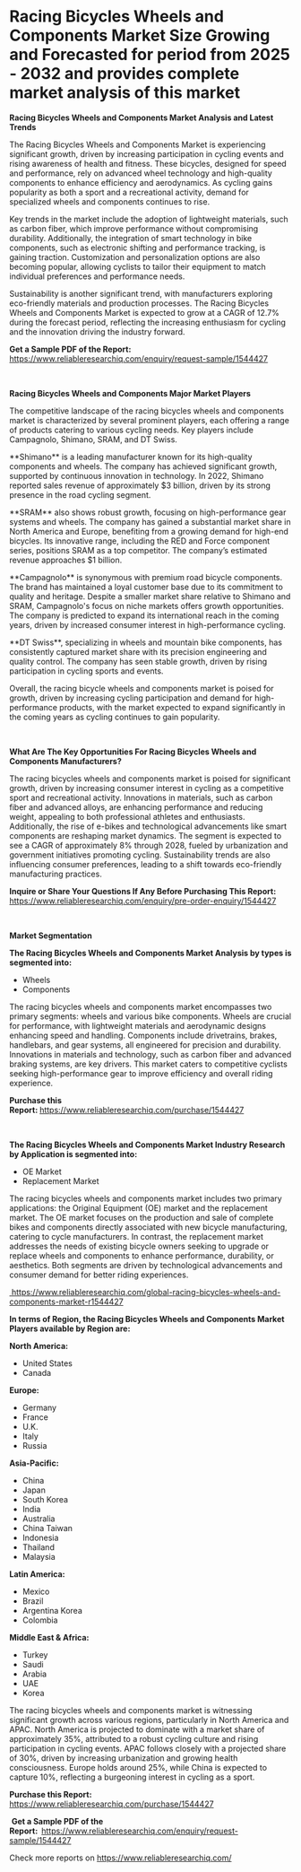 <p><h1>Racing Bicycles Wheels and Components Market Size Growing and Forecasted for period from 2025 - 2032 and provides complete market analysis of this market</h1></p><p><strong>Racing Bicycles Wheels and Components Market Analysis and Latest Trends</strong></p>
<p><p>The Racing Bicycles Wheels and Components Market is experiencing significant growth, driven by increasing participation in cycling events and rising awareness of health and fitness. These bicycles, designed for speed and performance, rely on advanced wheel technology and high-quality components to enhance efficiency and aerodynamics. As cycling gains popularity as both a sport and a recreational activity, demand for specialized wheels and components continues to rise.</p><p>Key trends in the market include the adoption of lightweight materials, such as carbon fiber, which improve performance without compromising durability. Additionally, the integration of smart technology in bike components, such as electronic shifting and performance tracking, is gaining traction. Customization and personalization options are also becoming popular, allowing cyclists to tailor their equipment to match individual preferences and performance needs.</p><p>Sustainability is another significant trend, with manufacturers exploring eco-friendly materials and production processes. The Racing Bicycles Wheels and Components Market is expected to grow at a CAGR of 12.7% during the forecast period, reflecting the increasing enthusiasm for cycling and the innovation driving the industry forward.</p></p>
<p><strong>Get a Sample PDF of the Report:&nbsp;</strong> <a href="https://www.reliableresearchiq.com/enquiry/request-sample/1544427?utm_campaign=2730&utm_medium=2&utm_source=Github&utm_content=ia&utm_term=11042025&utm_id=racing-bicycles-wheels-and-components">https://www.reliableresearchiq.com/enquiry/request-sample/1544427</a></p>
<p>&nbsp;</p>
<p><strong>Racing Bicycles Wheels and Components Major Market Players</strong></p>
<p><p>The competitive landscape of the racing bicycles wheels and components market is characterized by several prominent players, each offering a range of products catering to various cycling needs. Key players include Campagnolo, Shimano, SRAM, and DT Swiss.</p><p>**Shimano** is a leading manufacturer known for its high-quality components and wheels. The company has achieved significant growth, supported by continuous innovation in technology. In 2022, Shimano reported sales revenue of approximately $3 billion, driven by its strong presence in the road cycling segment.</p><p>**SRAM** also shows robust growth, focusing on high-performance gear systems and wheels. The company has gained a substantial market share in North America and Europe, benefiting from a growing demand for high-end bicycles. Its innovative range, including the RED and Force component series, positions SRAM as a top competitor. The company’s estimated revenue approaches $1 billion.</p><p>**Campagnolo** is synonymous with premium road bicycle components. The brand has maintained a loyal customer base due to its commitment to quality and heritage. Despite a smaller market share relative to Shimano and SRAM, Campagnolo's focus on niche markets offers growth opportunities. The company is predicted to expand its international reach in the coming years, driven by increased consumer interest in high-performance cycling.</p><p>**DT Swiss**, specializing in wheels and mountain bike components, has consistently captured market share with its precision engineering and quality control. The company has seen stable growth, driven by rising participation in cycling sports and events.</p><p>Overall, the racing bicycle wheels and components market is poised for growth, driven by increasing cycling participation and demand for high-performance products, with the market expected to expand significantly in the coming years as cycling continues to gain popularity.</p></p>
<p>&nbsp;</p>
<p><strong>What Are The Key Opportunities For Racing Bicycles Wheels and Components Manufacturers?</strong></p>
<p><p>The racing bicycles wheels and components market is poised for significant growth, driven by increasing consumer interest in cycling as a competitive sport and recreational activity. Innovations in materials, such as carbon fiber and advanced alloys, are enhancing performance and reducing weight, appealing to both professional athletes and enthusiasts. Additionally, the rise of e-bikes and technological advancements like smart components are reshaping market dynamics. The segment is expected to see a CAGR of approximately 8% through 2028, fueled by urbanization and government initiatives promoting cycling. Sustainability trends are also influencing consumer preferences, leading to a shift towards eco-friendly manufacturing practices.</p></p>
<p><strong>Inquire or Share Your Questions If Any Before Purchasing This Report:</strong> <a href="https://www.reliableresearchiq.com/enquiry/pre-order-enquiry/1544427?utm_campaign=2730&utm_medium=2&utm_source=Github&utm_content=ia&utm_term=11042025&utm_id=racing-bicycles-wheels-and-components">https://www.reliableresearchiq.com/enquiry/pre-order-enquiry/1544427</a></p>
<p>&nbsp;</p>
<p><strong>Market Segmentation</strong></p>
<p><strong>The Racing Bicycles Wheels and Components Market Analysis by types is segmented into:</strong></p>
<p><ul><li>Wheels</li><li>Components</li></ul></p>
<p><p>The racing bicycles wheels and components market encompasses two primary segments: wheels and various bike components. Wheels are crucial for performance, with lightweight materials and aerodynamic designs enhancing speed and handling. Components include drivetrains, brakes, handlebars, and gear systems, all engineered for precision and durability. Innovations in materials and technology, such as carbon fiber and advanced braking systems, are key drivers. This market caters to competitive cyclists seeking high-performance gear to improve efficiency and overall riding experience.</p></p>
<p><strong>Purchase this Report:&nbsp;</strong><a href="https://www.reliableresearchiq.com/purchase/1544427?utm_campaign=2730&utm_medium=2&utm_source=Github&utm_content=ia&utm_term=11042025&utm_id=racing-bicycles-wheels-and-components">https://www.reliableresearchiq.com/purchase/1544427</a></p>
<p>&nbsp;</p>
<p><strong>The Racing Bicycles Wheels and Components Market Industry Research by Application is segmented into:</strong></p>
<p><ul><li>OE Market</li><li>Replacement Market</li></ul></p>
<p><p>The racing bicycles wheels and components market includes two primary applications: the Original Equipment (OE) market and the replacement market. The OE market focuses on the production and sale of complete bikes and components directly associated with new bicycle manufacturing, catering to cycle manufacturers. In contrast, the replacement market addresses the needs of existing bicycle owners seeking to upgrade or replace wheels and components to enhance performance, durability, or aesthetics. Both segments are driven by technological advancements and consumer demand for better riding experiences.</p></p>
<p><a href="https://www.reliableresearchiq.com/global-racing-bicycles-wheels-and-components-market-r1544427?utm_campaign=2730&utm_medium=2&utm_source=Github&utm_content=ia&utm_term=11042025&utm_id=racing-bicycles-wheels-and-components">&nbsp;https://www.reliableresearchiq.com/global-racing-bicycles-wheels-and-components-market-r1544427</a></p>
<p><strong>In terms of Region, the Racing Bicycles Wheels and Components Market Players available by Region are:</strong></p>
<p>
    <p> <strong> North America: </strong>
        <ul>
            <li>United States</li>
            <li>Canada</li>
        </ul>
        </p> 
    <p> <strong> Europe: </strong>
        <ul>
            <li>Germany</li>
            <li>France</li>
            <li>U.K.</li>
            <li>Italy</li>
            <li>Russia</li>
        </ul>
        </p> 
    <p> <strong> Asia-Pacific: </strong>
        <ul>
            <li>China</li>
            <li>Japan</li>
            <li>South Korea</li>
            <li>India</li>
            <li>Australia</li>
            <li>China Taiwan</li>
            <li>Indonesia</li>
            <li>Thailand</li>
            <li>Malaysia</li>
        </ul>
        </p> 
    <p> <strong> Latin America: </strong>
        <ul>
            <li>Mexico</li>
            <li>Brazil</li>
            <li>Argentina Korea</li>
            <li>Colombia</li>
        </ul>
        </p> 
    <p> <strong> Middle East & Africa: </strong>
        <ul>
            <li>Turkey</li>
            <li>Saudi</li>
            <li>Arabia</li>
            <li>UAE</li>
            <li>Korea</li>
        </ul>
    </p>
    </p>
<p><p>The racing bicycles wheels and components market is witnessing significant growth across various regions, particularly in North America and APAC. North America is projected to dominate with a market share of approximately 35%, attributed to a robust cycling culture and rising participation in cycling events. APAC follows closely with a projected share of 30%, driven by increasing urbanization and growing health consciousness. Europe holds around 25%, while China is expected to capture 10%, reflecting a burgeoning interest in cycling as a sport.</p></p>
<p><strong>Purchase this Report: </strong><a href="https://www.reliableresearchiq.com/purchase/1544427?utm_campaign=2730&utm_medium=2&utm_source=Github&utm_content=ia&utm_term=11042025&utm_id=racing-bicycles-wheels-and-components">https://www.reliableresearchiq.com/purchase/1544427</a></p>
<p>&nbsp;<strong>Get a Sample PDF of the Report:&nbsp;&nbsp;</strong><a href="https://www.reliableresearchiq.com/enquiry/request-sample/1544427?utm_campaign=2730&utm_medium=2&utm_source=Github&utm_content=ia&utm_term=11042025&utm_id=racing-bicycles-wheels-and-components">https://www.reliableresearchiq.com/enquiry/request-sample/1544427</a></p>
<p><strong></strong></p>
<p>Check more reports on <a href="https://www.reliableresearchiq.com/?utm_campaign=2730&utm_medium=2&utm_source=Github&utm_content=ia&utm_term=11042025&utm_id=racing-bicycles-wheels-and-components">https://www.reliableresearchiq.com/</a></p>